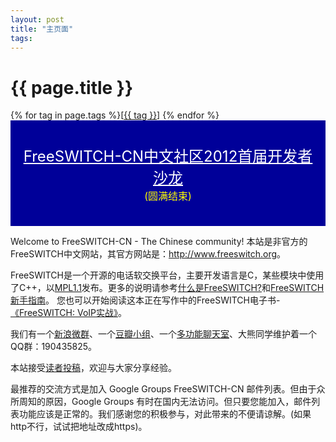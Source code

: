 ```yaml
---
layout: post
title: "主页面"
tags:
---
```


# {{ page.title }}

<div class="tags">
{% for tag in page.tags %}[<a class="tag" href="/tags.html#{{ tag }}">{{ tag }}</a>] {% endfor %}
</div>


<div style="background-color:#009;font-size:24px;padding:10pt;text-align:center">

<a style="color:#FFF" href="/blog/past/2012/6/17/freeswitchcnzhong-wen-she-qu-2012shou-jie-kai-fa-zhe-sha-long-hua-xu/">FreeSWITCH-CN中文社区2012首届开发者沙龙</a><br>
<span style="font-size:16px;color:#FF0">(圆满结束)</span>
</div>

Welcome to FreeSWITCH-CN - The Chinese community!
本站是非官方的FreeSWITCH中文网站，其官方网站是：<a href="http://www.freeswitch.org" target="_blank">http://www.freeswitch.org</a>。

FreeSWITCH是一个开源的电话软交换平台，主要开发语言是C，某些模块中使用了C++，以[MPL1.1](http://www.opensource.org/licenses/mozilla1.1.php)发布。更多的说明请参考[什么是FreeSWITCH?](/blog/past/2009/11/7/shi-yao-shi-freeswitch/)和[FreeSWITCH新手指南](/blog/past/2009/11/7/freeswitch-xin-shou-zhi-nan/)。
您也可以开始阅读这本正在写作中的FreeSWITCH电子书-[《FreeSWITCH: VoIP实战》](/document)。

我们有一个[新浪微群](http://q.t.sina.com.cn/164023)、一个[豆瓣小组](http://www.douban.com/group/239803/)、一个[多功能聊天室](/blog/past/2010/11/24/freeswitchcn-zhong-wen-guan-fang-liao-tian-shi-ce-shi-ban/)、大熊同学维护着一个QQ群：190435825。

本站接受[读者投稿](/blog/past/2010/7/22/guan-yu-zai-ben-zhan-tou-gao-de-shuo-ming/)，欢迎与大家分享经验。

最推荐的交流方式是加入 Google Groups FreeSWITCH-CN 邮件列表。但由于众所周知的原因，Google Groups 有时在国内无法访问。但只要您能加入，邮件列表功能应该是正常的。我们感谢您的积极参与，对此带来的不便请谅解。(如果http不行，试试把地址改成https)。
